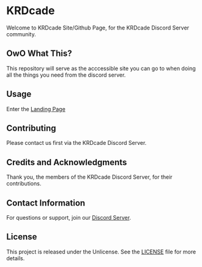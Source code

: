 # KRDcade

Welcome to KRDcade Site/Github Page, for the KRDcade Discord Server community.

## OwO What This?

This repository will serve as the acccessible site you can go to when doing all the things you need from the discord server.

## Usage

Enter the [Landing Page](https://venb2.github.io/)

## Contributing

Please contact us first via the KRDcade Discord Server.

## Credits and Acknowledgments

Thank you, the members of the KRDcade Discord Server, for their contributions.

## Contact Information

For questions or support, join our [Discord Server](https://discord.gg/nA7BwnWA).

## License

This project is released under the Unlicense. See the [LICENSE](LICENSE) file for more details.
